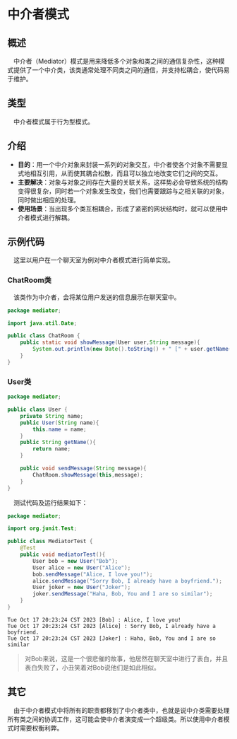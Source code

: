# 中介者模式

## 概述

&emsp;中介者（Mediator）模式是用来降低多个对象和类之间的通信复杂性，这种模式提供了一个中介类，该类通常处理不同类之间的通信，并支持松耦合，使代码易于维护。

## 类型

&emsp;中介者模式属于行为型模式。

## 介绍

- **目的**：用一个中介对象来封装一系列的对象交互，中介者使各个对象不需要显式地相互引用，从而使其耦合松散，而且可以独立地改变它们之间的交互。
- **主要解决**：对象与对象之间存在大量的关联关系，这样势必会导致系统的结构变得很复杂，同时若一个对象发生改变，我们也需要跟踪与之相关联的对象，同时做出相应的处理。
- **使用场景**：当出现多个类互相耦合，形成了紧密的网状结构时，就可以使用中介者模式进行解耦。

## 示例代码

&emsp;这里以用户在一个聊天室为例对中介者模式进行简单实现。

### ChatRoom类

&emsp;该类作为中介者，会将某位用户发送的信息展示在聊天室中。

```java
package mediator;

import java.util.Date;

public class ChatRoom {
    public static void showMessage(User user,String message){
        System.out.println(new Date().toString() + " [" + user.getName() + "] : " + message);
    }
}
```

### User类

```java
package mediator;

public class User {
    private String name;
    public User(String name){
        this.name = name;
    }
    public String getName(){
        return name;
    }

    public void sendMessage(String message){
        ChatRoom.showMessage(this,message);
    }
}
```

&emsp;测试代码及运行结果如下：

```java
package mediator;

import org.junit.Test;

public class MediatorTest {
    @Test
    public void mediatorTest(){
        User bob = new User("Bob");
        User alice = new User("Alice");
        bob.sendMessage("Alice, I love you!");
        alice.sendMessage("Sorry Bob, I already have a boyfriend.");
        User joker = new User("Joker");
        joker.sendMessage("Haha, Bob, You and I are so similar");
    }
}
```

```text
Tue Oct 17 20:23:24 CST 2023 [Bob] : Alice, I love you!
Tue Oct 17 20:23:24 CST 2023 [Alice] : Sorry Bob, I already have a boyfriend.
Tue Oct 17 20:23:24 CST 2023 [Joker] : Haha, Bob, You and I are so similar
```

> 对Bob来说，这是一个很悲催的故事，他居然在聊天室中进行了表白，并且表白失败了，小丑笑着对Bob说他们是如此相似。

## 其它

&emsp;由于中介者模式中将所有的职责都移到了中介者类中，也就是说中介类需要处理所有类之间的协调工作，这可能会使中介者演变成一个超级类。所以使用中介者模式时需要权衡利弊。